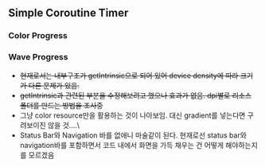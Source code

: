 ## Simple Coroutine Timer

### Color Progress

### Wave Progress
- ~~현재로서는 내부구조가 getIntrinsic으로 되어 있어 device density에 따라 크기가 다른 문제가 있음.~~
- ~~getIntrinsic과 관련된 부분을 수정해보려고 했으나 효과가 없음. dpi별로 리소스 폴더를 만드는 방법을 조사중~~
- 그냥 color resource만을 활용하는 것이 나아보임. 대신 gradient를 넣는다면 구려보이진 않을 것....\
- Status Bar와 Navigation 바를 없애니 마술같이 된다. 현재로선 status bar와 navigation바를 포함하면서 코드 내에서 화면을 가득 채우는 건 어떻게 해야하는지를 모르겠음
